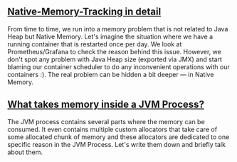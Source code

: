 ## <a href="?native-memory-tracking">Native-Memory-Tracking in detail</a>

From time to time, we run into a memory problem that is not related to Java Heap but Native Memory. 
Let's imagine the situation where we have a running container that is restarted once per day. 
We look at Prometheus/Grafana to check the reason behind this issue. However, we don't spot 
any problem with Java Heap size (exported via JMX) and start blaming our container scheduler 
to do any inconvenient operations with our containers :). The real problem can be hidden 
a bit deeper — in Native Memory.

## <a href="?memory-in-jvm-process">What takes memory inside a JVM Process?</a>

The JVM process contains several parts where the memory can be consumed. It even contains
multiple custom allocators that take care of some allocated chunk of memory and these
allocators are dedicated to one specific reason in the JVM Process. Let's write them down
and briefly talk about them.